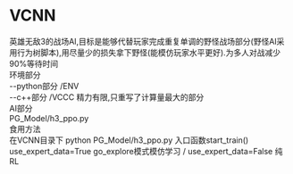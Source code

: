 # VCNN
英雄无敌3的战场AI,目标是能够代替玩家完成重复单调的野怪战场部分(野怪AI采用行为树脚本),用尽量少的损失拿下野怪(能模仿玩家水平更好).为多人对战减少90%等待时间<br>
环境部分<br>
        --python部分 /ENV <br>
        --c++部分 /VCCC 精力有限,只重写了计算量最大的部分<br>
AI部分<br>
        PG_Model/h3_ppo.py<br>
食用方法<br>
在VCNN目录下 python PG_Model/h3_ppo.py 入口函数start_train() <br>
use_expert_data=True go_explore模式模仿学习 / use_expert_data=False 纯RL<br>

